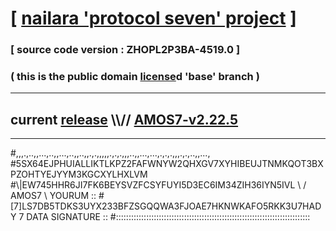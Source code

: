 
# [ [nailara 'protocol seven' project](http://nailara.network/) ]

### [ source code version : ZHOPL2P3BA-4519.0 ]

### ( this is the public domain [license](../license)d 'base' branch )
---
## current [release](https://github.com/nailara-technologies/protocol-7/releases) \\\\// [AMOS7-v2.22.5](https://github.com/nailara-technologies/protocol-7/releases/tag/AMOS7-v2.22.5)
---

#,,,.,..,,...,..,,...,..,,..,,.,.,,,,,.,.,.,,,..,,...,...,.,.,.,,,.,.,..,,...,
#5SX64EJPHUIALLIKTLKPZ2FAFWNYW2QHXGV7XYHIBEUJTNMKQOT3BXPZOHTYEJYYM3KGCXYLHXLVM
#\\\|EW745HHR6JI7FK6BEYSVZFCSYFUYI5D3EC6IM34ZIH36IYN5IVL \ / AMOS7 \ YOURUM ::
#\[7]LS7DB5TDKS3UYX233BFZSGQQWA3FJOAE7HKNWKAFO5RKK3U7HADY 7  DATA SIGNATURE ::
#:::::::::::::::::::::::::::::::::::::::::::::::::::::::::::::::::::::::::::::
